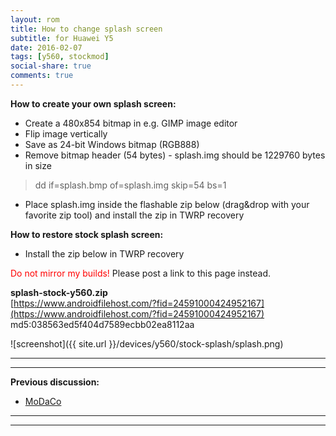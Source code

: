 ```yaml
---
layout: rom
title: How to change splash screen
subtitle: for Huawei Y5
date: 2016-02-07
tags: [y560, stockmod]
social-share: true
comments: true
---
```


**How to create your own splash screen:**

- Create a 480x854 bitmap in e.g. GIMP image editor
- Flip image vertically
- Save as 24-bit Windows bitmap (RGB888)
- Remove bitmap header (54 bytes) - splash.img should be 1229760 bytes in size

> dd if=splash.bmp of=splash.img skip=54 bs=1

- Place splash.img inside the flashable zip below (drag&drop with your favorite zip tool) and install the zip in TWRP recovery

**How to restore stock splash screen:**

- Install the zip below in TWRP recovery

<span style="color:#FF0000;">Do not mirror my builds!</span> Please post a link to this page instead.

**splash-stock-y560.zip**  
[https://www.androidfilehost.com/?fid=24591000424952167](https://www.androidfilehost.com/?fid=24591000424952167)  
md5:038563ed5f404d7589ecbb02ea8112aa

![screenshot]({{ site.url }}/devices/y560/stock-splash/splash.png)

----
----

**Previous discussion:**

- [MoDaCo](http://www.modaco.com/forums/topic/376914-how-to-change-splash-screen/)

----
----
